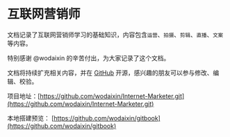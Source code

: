 # 互联网营销师

文档记录了互联网营销师学习的基础知识，内容包含`运营`、`拍摄`、`剪辑`、`直播`、`文案`等内容。

特别感谢 @wodaixin  的辛苦付出，为大家记录了这个文档。

文档将持续扩充相关内容，并在 [GitHub](https://github.com) 开源，感兴趣的朋友可以参与修改、编辑、校验。

项目地址：[https://github.com/wodaixin/Internet-Marketer.git](https://github.com/wodaixin/Internet-Marketer.git)

本地搭建预览： [https://github.com/wodaixin/gitbook](https://github.com/wodaixin/gitbook)
